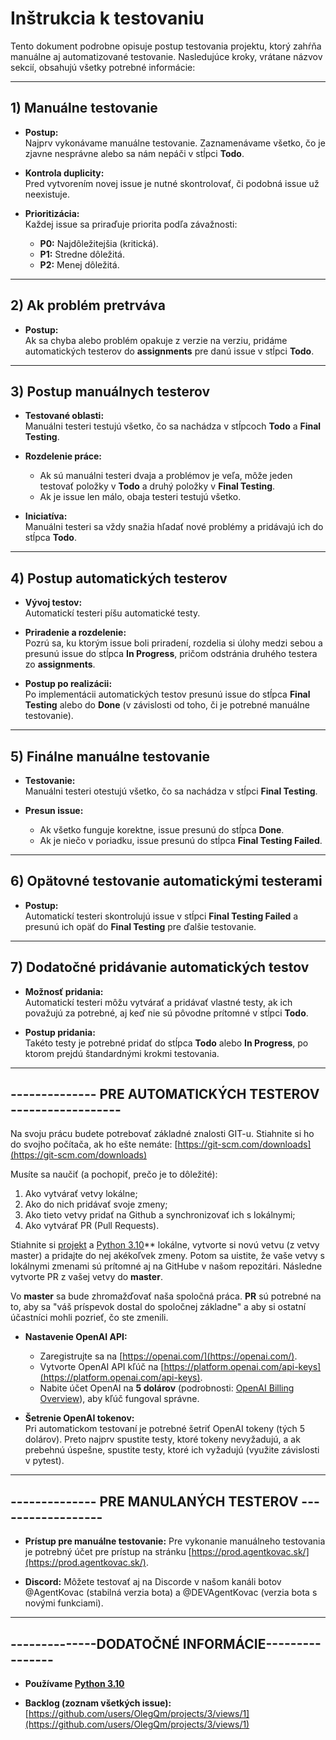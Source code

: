 # Inštrukcia k testovaniu

Tento dokument podrobne opisuje postup testovania projektu, ktorý zahŕňa manuálne aj automatizované testovanie. Nasledujúce kroky, vrátane názvov sekcií, obsahujú všetky potrebné informácie:

---

## 1) Manuálne testovanie

- **Postup:**  
  Najprv vykonávame manuálne testovanie. Zaznamenávame všetko, čo je zjavne nesprávne alebo sa nám nepáči v stĺpci **Todo**.

- **Kontrola duplicity:**  
  Pred vytvorením novej issue je nutné skontrolovať, či podobná issue už neexistuje.

- **Prioritizácia:**  
  Každej issue sa priraďuje priorita podľa závažnosti:
  - **P0:** Najdôležitejšia (kritická).
  - **P1:** Stredne dôležitá.
  - **P2:** Menej dôležitá.

---

## 2) Ak problém pretrváva

- **Postup:**  
  Ak sa chyba alebo problém opakuje z verzie na verziu, pridáme automatických testerov do **assignments** pre danú issue v stĺpci **Todo**.

---

## 3) Postup manuálnych testerov

- **Testované oblasti:**  
  Manuálni testeri testujú všetko, čo sa nachádza v stĺpcoch **Todo** a **Final Testing**.

- **Rozdelenie práce:**  
  - Ak sú manuálni testeri dvaja a problémov je veľa, môže jeden testovať položky v **Todo** a druhý položky v **Final Testing**.
  - Ak je issue len málo, obaja testeri testujú všetko.

- **Iniciatíva:**  
  Manuálni testeri sa vždy snažia hľadať nové problémy a pridávajú ich do stĺpca **Todo**.

---

## 4) Postup automatických testerov

- **Vývoj testov:**  
  Automatickí testeri píšu automatické testy.

- **Priradenie a rozdelenie:**  
  Pozrú sa, ku ktorým issue boli priradení, rozdelia si úlohy medzi sebou a presunú issue do stĺpca **In Progress**, pričom odstránia druhého testera zo **assignments**.

- **Postup po realizácii:**  
  Po implementácii automatických testov presunú issue do stĺpca **Final Testing** alebo do **Done** (v závislosti od toho, či je potrebné manuálne testovanie).

---

## 5) Finálne manuálne testovanie

- **Testovanie:**  
  Manuálni testeri otestujú všetko, čo sa nachádza v stĺpci **Final Testing**.

- **Presun issue:**  
  - Ak všetko funguje korektne, issue presunú do stĺpca **Done**.
  - Ak je niečo v poriadku, issue presunú do stĺpca **Final Testing Failed**.

---

## 6) Opätovné testovanie automatickými testerami

- **Postup:**  
  Automatickí testeri skontrolujú issue v stĺpci **Final Testing Failed** a presunú ich opäť do **Final Testing** pre ďalšie testovanie.

---

## 7) Dodatočné pridávanie automatických testov

- **Možnosť pridania:**  
  Automatickí testeri môžu vytvárať a pridávať vlastné testy, ak ich považujú za potrebné, aj keď nie sú pôvodne prítomné v stĺpci **Todo**.

- **Postup pridania:**  
  Takéto testy je potrebné pridať do stĺpca **Todo** alebo **In Progress**, po ktorom prejdú štandardnými krokmi testovania.

---

## -------------- PRE AUTOMATICKÝCH TESTEROV ------------------

Na svoju prácu budete potrebovať základné znalosti GIT-u. Stiahnite si ho do svojho počítača, ak ho ešte nemáte: [https://git-scm.com/downloads](https://git-scm.com/downloads)

Musíte sa naučiť (a pochopiť, prečo je to dôležité):

1. Ako vytvárať vetvy lokálne;
2. Ako do nich pridávať svoje zmeny;
3. Ako tieto vetvy pridať na Github a synchronizovať ich s lokálnymi;
4. Ako vytvárať PR (Pull Requests).

Stiahnite si [projekt](https://github.com/OlegQm/rag_bot_automatic_testing) a [Python 3.10](https://www.python.org/downloads/release/python-31016/)** lokálne, vytvorte si novú vetvu (z vetvy master) a pridajte do nej akékoľvek zmeny. Potom sa uistite, že vaše vetvy s lokálnymi zmenami sú prítomné aj na GitHube v našom repozitári. Následne vytvorte PR z vašej vetvy do **master**.

Vo **master** sa bude zhromažďovať naša spoločná práca. **PR** sú potrebné na to, aby sa "váš príspevok dostal do spoločnej základne" a aby si ostatní účastníci mohli pozrieť, čo ste zmenili.

- **Nastavenie OpenAI API:**
  - Zaregistrujte sa na [https://openai.com/](https://openai.com/).
  - Vytvorte OpenAI API kľúč na [https://platform.openai.com/api-keys](https://platform.openai.com/api-keys).
  - Nabite účet OpenAI na **5 dolárov** (podrobnosti: [OpenAI Billing Overview](https://platform.openai.com/settings/organization/billing/overview)), aby kľúč fungoval správne.

- **Šetrenie OpenAI tokenov:**  
  Pri automatickom testovaní je potrebné šetriť OpenAI tokeny (tých 5 dolárov). Preto najprv spustite testy, ktoré tokeny nevyžadujú, a ak prebehnú úspešne, spustite testy, ktoré ich vyžadujú (využite závislosti v pytest).

---

## -------------- PRE MANULANÝCH TESTEROV ------------------

- **Prístup pre manuálne testovanie:**
  Pre vykonanie manuálneho testovania je potrebný účet pre prístup na stránku [https://prod.agentkovac.sk/](https://prod.agentkovac.sk/).

- **Discord:**
  Môžete testovať aj na Discorde v našom kanáli botov @AgentKovac (stabilná verzia bota) a @DEVAgentKovac (verzia bota s novými funkciami).

---

## --------------DODATOČNÉ INFORMÁCIE----------------

- **Používame [Python 3.10](https://www.python.org/downloads/release/python-31016/)**

- **Backlog (zoznam všetkých issue):**
  [https://github.com/users/OlegQm/projects/3/views/1](https://github.com/users/OlegQm/projects/3/views/1)
